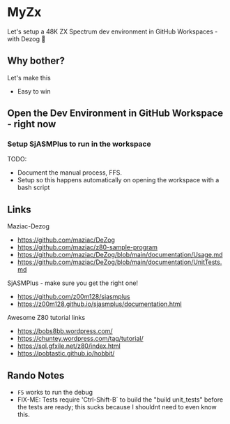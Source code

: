 # MyZx

Let's setup a 48K ZX Spectrum dev environment in GitHub Workspaces - with Dezog 🧮

## Why bother?

Let's make this

- Easy to win

## Open the Dev Environment in GitHub Workspace - right now

### Setup SjASMPlus to run in the workspace

TODO:

- Document the manual process, FFS.
- Setup so this happens automatically on opening the workspace with a bash script

## Links

Maziac-Dezog

- https://github.com/maziac/DeZog
- https://github.com/maziac/z80-sample-program
- https://github.com/maziac/DeZog/blob/main/documentation/Usage.md
- https://github.com/maziac/DeZog/blob/main/documentation/UnitTests.md

SjASMPlus - make sure you get the right one!

- https://github.com/z00m128/sjasmplus
- https://z00m128.github.io/sjasmplus/documentation.html

Awesome Z80 tutorial links

- https://bobs8bb.wordpress.com/
- https://chuntey.wordpress.com/tag/tutorial/
- https://sol.gfxile.net/z80/index.html
- https://pobtastic.github.io/hobbit/

## Rando Notes

- `F5` works to run the debug
- FIX-ME: Tests require 'Ctrl-Shift-B` to build the "build unit_tests" before the tests are ready; this sucks because I shouldnt need to even know this.